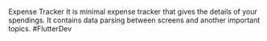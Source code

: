 Expense Tracker
It is minimal expense tracker that gives the details of your spendings.
It contains data parsing between screens and another important topics.
#FlutterDev
